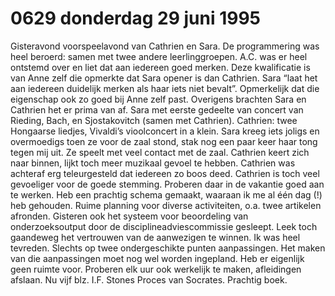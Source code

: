 # 0629 donderdag 29 juni 1995
Gisteravond voorspeelavond van Cathrien en Sara. De programmering was heel beroerd: samen met twee andere leerlinggroepen. A.C. was er heel ontstemd over en liet dat aan iedereen goed merken. Deze kwalificatie is van Anne zelf die opmerkte dat Sara opener is dan Cathrien. Sara “laat het aan iedereen duidelijk merken als haar iets niet bevalt”. Opmerkelijk dat die eigenschap ook zo goed bij Anne zelf past. Overigens brachten Sara en Cathrien het er prima van af. Sara met eerste gedeelte van concert van Rieding, Bach, en Sjostakovitch (samen met Cathrien). Cathrien: twee Hongaarse liedjes, Vivaldi’s vioolconcert in a klein. Sara kreeg iets joligs en overmoedigs toen ze voor de zaal stond, stak nog een paar keer haar tong tegen mij uit. Ze speelt met veel contact met de zaal. Cathrien keert zich naar binnen, lijkt toch meer muzikaal gevoel te hebben. Cathrien was achteraf erg teleurgesteld dat iedereen zo boos deed. Cathrien is toch veel gevoeliger voor de goede stemming. Proberen daar in de vakantie goed aan te werken. Heb een prachtig schema gemaakt, waaraan ik me al één dag (!) heb gehouden. Ruime planning voor diverse activiteiten, o.a. twee artikelen afronden. Gisteren ook het systeem voor beoordeling van onderzoeksoutput door de disciplineadviescommissie gesleept. Leek toch gaandeweg het vertrouwen van de aanwezigen te winnen. Ik was heel tevreden. Slechts op twee ondergeschikte punten aanpassingen. Het maken van die aanpassingen moet nog wel worden ingepland. Heb er eigenlijk geen ruimte voor. Proberen elk uur ook werkelijk te maken, afleidingen afslaan. Nu vijf blz. I.F. Stones Proces van Socrates. Prachtig boek.